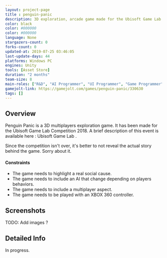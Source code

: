 ```yaml
---
layout: project-page
title : penguin-panic
description: 3D exploration, arcade game made for the Ubisoft Game Lab Competition 2018
color: black
color: #000000
color: #000000
language: None
stargazers-count: 0
forks-count: 0
updated-at: 2019-07-25 03:46:05
last-update-days: 44
platforms: Windows PC
engines: Unity
tools: [Asset Store]
duration: "2 months"
team-size: 8
main-roles: ["R&D", "AI Programmer", "UI Programmer", "Game Programmer", "Animator"]
gamejolt-link: https://gamejolt.com/games/penguin-panic/330630
tags: []
---
```

<!---
Gregoire Boiron <gregoire.boiron@gmail.com>
Copyright (c) 2018 Gregoire Boiron  All Rights Reserved.
--->

Overview
--------------------
Penguin Panic is a 3D multiplayers exploration game. It has been made for the Ubisoft Game Lab Competition 2018. A brief description of this event is available here : Ubisoft Game Lab .

Since the competition isn't over, it's better to not reveal the actual story behind the game. Sorry about it.


#### Constraints
* The game needs to highlight a real social cause.
* The game needs to include an AI that change depending on players behaviors.
* The game needs to include a multiplayer aspect.
* The game needs to be played with an XBOX 360 controller.

Screenshots
--------------------
TODO: Add images ?

Detailed Info
--------------------
In progress.
